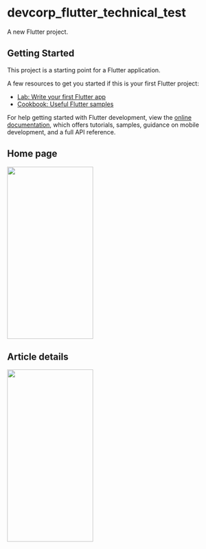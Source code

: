 # devcorp_flutter_technical_test

A new Flutter project.

## Getting Started

This project is a starting point for a Flutter application.

A few resources to get you started if this is your first Flutter project:

- [Lab: Write your first Flutter app](https://docs.flutter.dev/get-started/codelab)
- [Cookbook: Useful Flutter samples](https://docs.flutter.dev/cookbook)

For help getting started with Flutter development, view the
[online documentation](https://docs.flutter.dev/), which offers tutorials,
samples, guidance on mobile development, and a full API reference.


## Home page 

<img src="https://user-images.githubusercontent.com/60720300/231024247-252de68f-8eda-4ead-9bb5-95f896f57a0d.png" data-canonical-src="https://gyazo.com/eb5c5741b6a9a16c692170a41a49c858.png" width="200" height="400" />

## Article details 

<img src="https://user-images.githubusercontent.com/60720300/231024247-252de68f-8eda-4ead-9bb5-95f896f57a0d.png](https://user-images.githubusercontent.com/60720300/231024325-f589e364-a1fc-49a9-b4bc-3a70631363e3.png" data-canonical-src="https://gyazo.com/eb5c5741b6a9a16c692170a41a49c858.png" width="200" height="400" />


